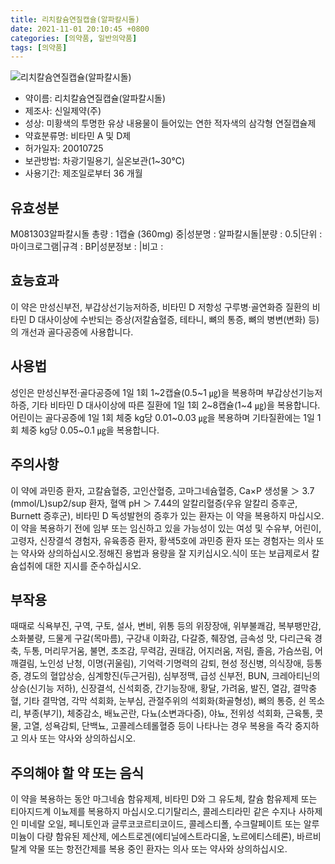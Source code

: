 ```yaml
---
title: 리치칼슘연질캡슐(알파칼시돌)
date: 2021-11-01 20:10:45 +0800
categories: [의약품, 일반의약품]
tags: [의약품]
---
```

![리치칼슘연질캡슐(알파칼시돌)](https://nedrug.mfds.go.kr/pbp/cmn/itemImageDownload/148422842503300091)

- 약이름: 리치칼슘연질캡슐(알파칼시돌)
- 제조사: 신일제약(주)
- 성상: 미황색의 투명한 유상 내용물이 들어있는 연한 적자색의 삼각형 연질캡슐제
- 약효분류명: 비타민 A 및 D제
- 허가일자: 20010725
- 보관방법: 차광기밀용기, 실온보관(1~30℃)
- 사용기간: 제조일로부터 36 개월
## 유효성분
M081303알파칼시돌
총량 : 1캡슐 (360mg) 중|성분명 : 알파칼시돌|분량 : 0.5|단위 : 마이크로그램|규격 : BP|성분정보 : |비고 :
## 효능효과
이 약은 만성신부전, 부갑상선기능저하증, 비타민 D 저항성 구루병·골연화증 질환의 비타민 D 대사이상에 수반되는 증상(저칼슘혈증, 테타니, 뼈의 통증, 뼈의 병변(변화) 등)의 개선과 골다공증에 사용합니다.
## 사용법
성인은 만성신부전·골다공증에 1일 1회 1~2캡슐(0.5~1 ㎍)을 복용하며 부갑상선기능저하증, 기타 비타민 D 대사이상에 따른 질환에 1일 1회 2~8캡슐(1~4 ㎍)을 복용합니다.어린이는 골다공증에 1일 1회 체중 kg당 0.01~0.03 ㎍을 복용하며 기타질환에는 1일 1회 체중 kg당 0.05~0.1 ㎍을 복용합니다.
## 주의사항
이 약에 과민증 환자, 고칼슘혈증, 고인산혈증, 고마그네슘혈증, Ca×P 생성물 ＞ 3.7 (mmol/L)sup2/sup 환자, 혈액 pH ＞ 7.44의 알칼리혈증(우유 알칼리 증후군, Burnett 증후군), 비타민 D 독성발현의 증후가 있는 환자는 이 약을 복용하지 마십시오.이 약을 복용하기 전에 임부 또는 임신하고 있을 가능성이 있는 여성 및 수유부, 어린이, 고령자, 신장결석 경험자, 유육종증 환자, 황색5호에 과민증 환자 또는 경험자는 의사 또는 약사와 상의하십시오.정해진 용법과 용량을 잘 지키십시오.식이 또는 보급제로서 칼슘섭취에 대한 지시를 준수하십시오.
## 부작용
때때로 식욕부진, 구역, 구토, 설사, 변비, 위통 등의 위장장애, 위부불쾌감, 복부팽만감, 소화불량, 드물게 구갈(목마름), 구강내 이화감, 다갈증, 췌장염, 금속성 맛, 다리근육 경축, 두통, 머리무거움, 불면, 초조감, 무력감, 권태감, 어지러움, 저림, 졸음, 가슴쓰림, 어깨결림, 노인성 난청, 이명(귀울림), 기억력·기명력의 감퇴, 현성 정신병, 의식장애, 등통증, 경도의 혈압상승, 심계항진(두근거림), 심부정맥, 급성 신부전, BUN, 크레아티닌의 상승(신기능 저하), 신장결석, 신석회증, 간기능장애, 황달, 가려움, 발진, 열감, 결막충혈, 기타 결막염, 각막 석회화, 눈부심, 관절주위의 석회화(화골형성), 뼈의 통증, 쉰 목소리, 부종(부기), 체중감소, 배뇨곤란, 다뇨(소변과다증), 야뇨, 전위성 석회화, 근육통, 콧물, 고열, 성욕감퇴, 단백뇨, 고콜레스테롤혈증 등이 나타나는 경우 복용을 즉각 중지하고 의사 또는 약사와 상의하십시오.
## 주의해야 할 약 또는 음식
이 약을 복용하는 동안 마그네슘 함유제제, 비타민 D와 그 유도체, 칼슘 함유제제 또는 티아지드계 이뇨제를 복용하지 마십시오.디기탈리스, 콜레스티라민 같은 수지나 사하제인 미네랄 오일, 페니토인과 글루코코르티코이드, 콜레스티폴, 수크랄페이트 또는 알루미늄이 다량 함유된 제산제, 에스트로겐(에티닐에스트라디올, 노르에티스테론), 바르비탈계 약물 또는 항전간제를 복용 중인 환자는 의사 또는 약사와 상의하십시오.
